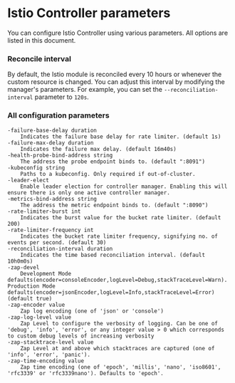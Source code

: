 # Istio Controller parameters 

You can configure Istio Controller using various parameters. All options are listed in this document.

### Reconcile interval

By default, the Istio module is reconciled every 10 hours or whenever the custom resource is changed. You can adjust this interval by modifying the manager's parameters. For example, you can set the `--reconciliation-interval` parameter to `120s`.

### All configuration parameters
```
-failure-base-delay duration
    Indicates the failure base delay for rate limiter. (default 1s)
-failure-max-delay duration
    Indicates the failure max delay. (default 16m40s)
-health-probe-bind-address string
    The address the probe endpoint binds to. (default ":8091")
-kubeconfig string
    Paths to a kubeconfig. Only required if out-of-cluster.
-leader-elect
    Enable leader election for controller manager. Enabling this will ensure there is only one active controller manager.
-metrics-bind-address string
    The address the metric endpoint binds to. (default ":8090")
-rate-limiter-burst int
    Indicates the burst value for the bucket rate limiter. (default 200)
-rate-limiter-frequency int
    Indicates the bucket rate limiter frequency, signifying no. of events per second. (default 30)
-reconciliation-interval duration
    Indicates the time based reconciliation interval. (default 10h0m0s)
-zap-devel
    Development Mode defaults(encoder=consoleEncoder,logLevel=Debug,stackTraceLevel=Warn). Production Mode defaults(encoder=jsonEncoder,logLevel=Info,stackTraceLevel=Error) (default true)
-zap-encoder value
    Zap log encoding (one of 'json' or 'console')
-zap-log-level value
    Zap Level to configure the verbosity of logging. Can be one of 'debug', 'info', 'error', or any integer value > 0 which corresponds to custom debug levels of increasing verbosity
-zap-stacktrace-level value
    Zap Level at and above which stacktraces are captured (one of 'info', 'error', 'panic').
-zap-time-encoding value
    Zap time encoding (one of 'epoch', 'millis', 'nano', 'iso8601', 'rfc3339' or 'rfc3339nano'). Defaults to 'epoch'.
```